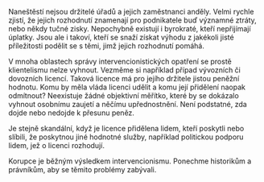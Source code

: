 Naneštěstí nejsou držitelé úřadů a jejich zaměstnanci anděly. Velmi rychle zjistí, že jejich rozhodnutí znamenají pro podnikatele buď významné ztráty, nebo někdy tučné zisky. Nepochybně existují i byrokraté, kteří nepřijímají úplatky. Jsou ale i takoví, kteří se snaží získat výhodu z jakékoli jisté příležitosti podělit se s těmi, jimž jejich rozhodnutí pomáhá.

V mnoha oblastech správy intervencionistických opatření se prostě klientelismu nelze vyhnout. Vezměme si například případ vývozních či dovozních licencí. Taková licence má pro jejího držitele jistou peněžní hodnotu. Komu by měla vláda licenci udělit a komu její přidělení naopak odmítnout? Neexistuje žádné objektivní měřítko, které by se dokázalo vyhnout osobnímu zaujetí a něčímu upřednostnění. Není podstatné, zda dojde nebo nedojde k přesunu peněz.

Je stejně skandální, když je licence přidělena lidem, kteří poskytli nebo slíbili, že poskytnou jiné hodnotné služby, například politickou podporu lidem, jež o licenci rozhodují.

Korupce je běžným výsledkem intervencionismu. Ponechme historikům a právníkům, aby se těmito problémy zabývali.